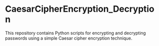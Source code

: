 # CaesarCipherEncryption_Decryption
This repository contains Python scripts for encrypting and decrypting passwords using a simple Caesar cipher encryption technique.
